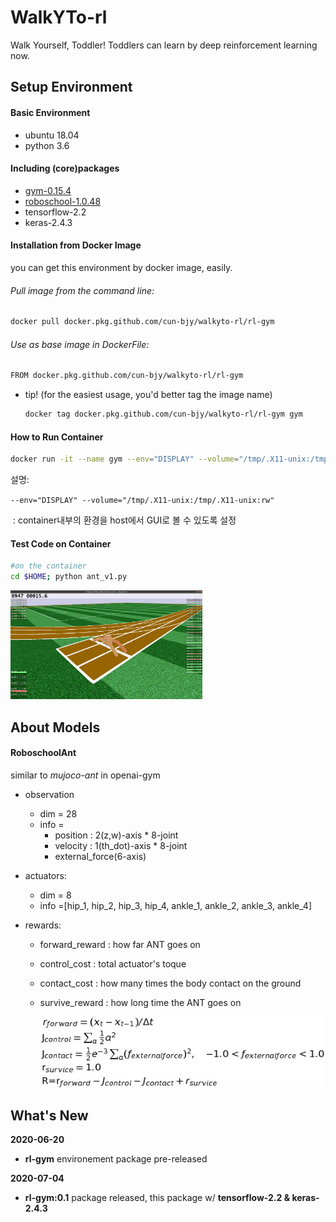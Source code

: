 # WalkYTo-rl
Walk Yourself, Toddler! Toddlers can learn by deep reinforcement learning now.



## Setup Environment

#### Basic Environment

- ubuntu 18.04
- python 3.6

#### Including (core)packages

- [gym-0.15.4](https://github.com/openai/gym)
- [roboschool-1.0.48](https://github.com/openai/roboschool)
- tensorflow-2.2
- keras-2.4.3



#### Installation from Docker Image

you can get this environment by docker image, easily.

###### Pull image from the command line:

```bash
docker pull docker.pkg.github.com/cun-bjy/walkyto-rl/rl-gym
```

###### Use as base image in DockerFile:

```bash
FROM docker.pkg.github.com/cun-bjy/walkyto-rl/rl-gym
```



- tip! (for the easiest usage, you'd better tag the image name)

  ```bash
  docker tag docker.pkg.github.com/cun-bjy/walkyto-rl/rl-gym gym
  ```

  

#### How to Run Container

```bash
docker run -it --name gym --env="DISPLAY" --volume="/tmp/.X11-unix:/tmp/.X11-unix:rw" gym
```

설명:

​	`--env="DISPLAY" --volume="/tmp/.X11-unix:/tmp/.X11-unix:rw"`

​	: container내부의 환경을 host에서 GUI로 볼 수 있도록 설정



#### Test Code on Container

```bash
#on the container
cd $HOME; python ant_v1.py
```



<img src="./img/ant_v1.png" style="zoom:30%;" />





## About Models

#### RoboschoolAnt

similar to  *mujoco-ant* in openai-gym

- observation
  - dim = 28
  - info = 
    - position : 2(z,w)-axis * 8-joint
    - velocity : 1(th_dot)-axis * 8-joint
    - external_force(6-axis)

- actuators:
  - dim = 8
  - info =[hip_1, hip_2, hip_3, hip_4, ankle_1, ankle_2, ankle_3, ankle_4]

- rewards:
  - forward_reward : how far ANT goes on
  
  - control_cost : total actuator's toque
  
  - contact_cost : how many times the body contact on the ground
  
  - survive_reward : how long time the ANT goes on
  
    
  
    <p align="center"><img src="./img/render1.png"/></p>



## What's New

**2020-06-20** 

- **rl-gym** environement package pre-released

**2020-07-04**

- **rl-gym:0.1** package released, this package w/ **tensorflow-2.2 & keras-2.4.3**